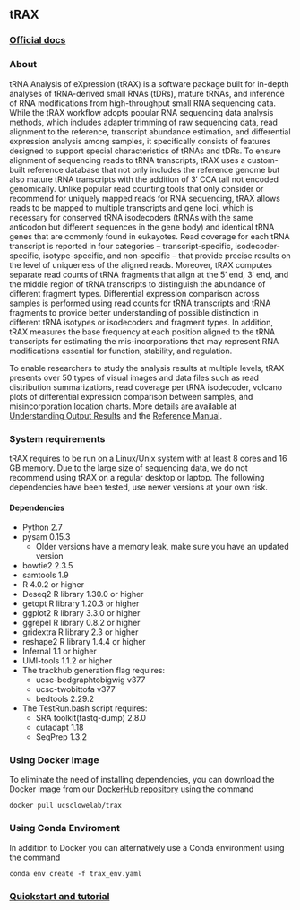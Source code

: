 ## tRAX

### [Official docs](http://trna.ucsc.edu/tRAX)

### About
tRNA Analysis of eXpression (tRAX) is a software package built for in-depth analyses of tRNA-derived small RNAs (tDRs), mature tRNAs, and inference of RNA modifications from high-throughput small RNA sequencing data. While the tRAX workflow adopts popular RNA sequencing data analysis methods, which includes adapter trimming of raw sequencing data, read alignment to the reference, transcript abundance estimation, and differential expression analysis among samples, it specifically consists of features designed to support special characteristics of tRNAs and tDRs. To ensure alignment of sequencing reads to tRNA transcripts, tRAX uses a custom-built reference database that not only includes the reference genome but also mature tRNA transcripts with the addition of 3′ CCA tail not encoded genomically. Unlike popular read counting tools that only consider or recommend for uniquely mapped reads for RNA sequencing, tRAX allows reads to be mapped to multiple transcripts and gene loci, which is necessary for conserved tRNA isodecoders (tRNAs with the same anticodon but different sequences in the gene body) and identical tRNA genes that are commonly found in eukayotes. Read coverage for each tRNA transcript is reported in four categories – transcript-specific, isodecoder-specific, isotype-specific, and non-specific – that provide precise results on the level of uniqueness of the aligned reads. Moreover, tRAX computes separate read counts of tRNA fragments that align at the 5′ end, 3′ end, and the middle region of tRNA transcripts to distinguish the abundance of different fragment types. Differential expression comparison across samples is performed using read counts for tRNA transcripts and tRNA fragments to provide better understanding of possible distinction in different tRNA isotypes or isodecoders and fragment types. In addition, tRAX measures the base frequency at each position aligned to the tRNA transcripts for estimating the mis-incorporations that may represent RNA modifications essential for function, stability, and regulation.

 To enable researchers to study the analysis results at multiple levels, tRAX presents over 50 types of visual images and data files such as read distribution summarizations, read coverage per tRNA isodecoder, volcano plots of differential expression comparison between samples, and misincorporation location charts. More details are available at [Understanding Output Results](http://trna.ucsc.edu/tRAX/outputs/) and the [Reference Manual](http://trna.ucsc.edu/tRAX/references/).

### System requirements
tRAX requires to be run on a Linux/Unix system with at least 8 cores and 16 GB memory. Due to the large size of sequencing data, we do not recommend using tRAX on a regular desktop or laptop. The following dependencies have been tested, use newer versions at your own risk.

#### Dependencies
* Python 2.7
* pysam 0.15.3
  * Older versions have a memory leak, make sure you have an updated version
* bowtie2 2.3.5
* samtools 1.9
* R 4.0.2 or higher
* Deseq2 R library 1.30.0 or higher
* getopt R library 1.20.3 or higher
* ggplot2 R library 3.3.0 or higher
* ggrepel R library 0.8.2 or higher
* gridextra R library 2.3 or higher
* reshape2 R library 1.4.4 or higher
* Infernal 1.1 or higher
* UMI-tools 1.1.2 or higher
* The trackhub generation flag requires:
  * ucsc-bedgraphtobigwig v377
  * ucsc-twobittofa v377
  * bedtools 2.29.2
* The TestRun.bash script requires:
  * SRA toolkit(fastq-dump) 2.8.0
  * cutadapt 1.18
  * SeqPrep 1.3.2


### Using Docker Image
To eliminate the need of installing dependencies, you can download the Docker image from our [DockerHub repository](https://hub.docker.com/r/ucsclowelab/trax) using the command
```
docker pull ucsclowelab/trax
```

### Using Conda Enviroment
In addition to Docker you can alternatively use a Conda environment using the command
```
conda env create -f trax_env.yaml
```

### [Quickstart and tutorial](http://trna.ucsc.edu/tRAX/#tutorial)
